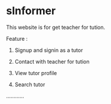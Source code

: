 # sInformer
This website is for get teacher for tution.

Feature :

  1. Signup and signin as a tutor
  
  2. Contact with teacher for tution
  
  3. View tutor profile
  
  4. Search tutor 
  
  ............
